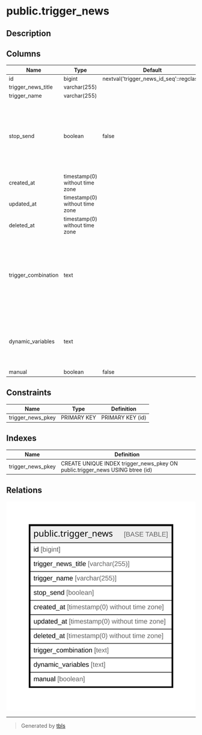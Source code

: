 # public.trigger_news

## Description

## Columns

| Name | Type | Default | Nullable | Children | Parents | Comment |
| ---- | ---- | ------- | -------- | -------- | ------- | ------- |
| id | bigint | nextval('trigger_news_id_seq'::regclass) | false |  |  |  |
| trigger_news_title | varchar(255) |  | true |  |  |  |
| trigger_name | varchar(255) |  | true |  |  |  |
| stop_send | boolean | false | false |  |  | при создании рассылки = 1 -  что означает что данная рассылка не будет рассылаться автоматически командой news:send-unsent |
| created_at | timestamp(0) without time zone |  | true |  |  |  |
| updated_at | timestamp(0) without time zone |  | true |  |  |  |
| deleted_at | timestamp(0) without time zone |  | true |  |  |  |
| trigger_combination | text |  | true |  |  | В данном поле в массиве будет хранится список названий триггеров при срабатывании которых должно будет отправляться это письмо |
| dynamic_variables | text |  | true |  |  | Список динамических переменных которые надо вычислить для в ставки в шаблоны этого письма |
| manual | boolean | false | true |  |  |  |

## Constraints

| Name | Type | Definition |
| ---- | ---- | ---------- |
| trigger_news_pkey | PRIMARY KEY | PRIMARY KEY (id) |

## Indexes

| Name | Definition |
| ---- | ---------- |
| trigger_news_pkey | CREATE UNIQUE INDEX trigger_news_pkey ON public.trigger_news USING btree (id) |

## Relations

![er](public.trigger_news.svg)

---

> Generated by [tbls](https://github.com/k1LoW/tbls)
